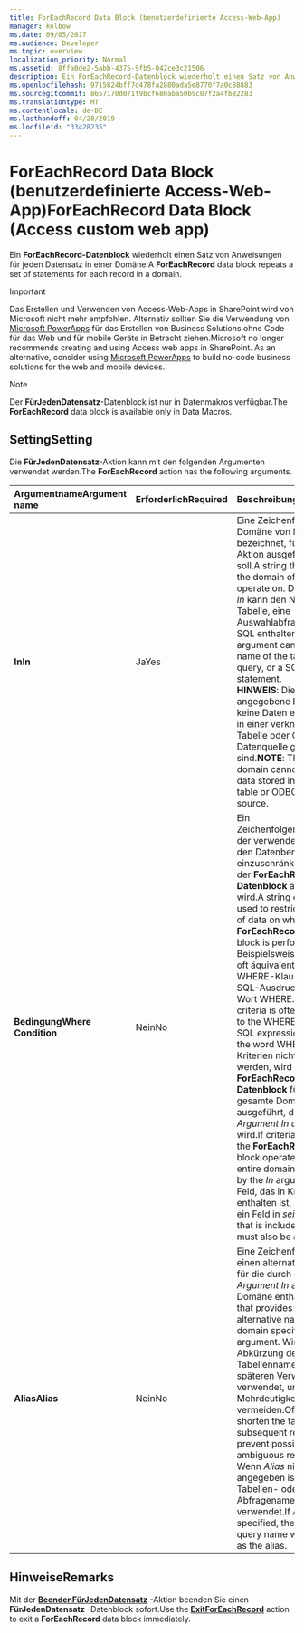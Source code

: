 ```yaml
---
title: ForEachRecord Data Block (benutzerdefinierte Access-Web-App)
manager: kelbow
ms.date: 09/05/2017
ms.audience: Developer
ms.topic: overview
localization_priority: Normal
ms.assetid: 8ffa0de2-5abb-4375-9fb5-042ce3c21506
description: Ein ForEachRecord-Datenblock wiederholt einen Satz von Anweisungen für jeden Datensatz in einer Domäne.
ms.openlocfilehash: 9715824bff7d478fa2880ada5e8770f7a0c88883
ms.sourcegitcommit: 8657170d071f9bcf680aba50b9c07f2a4fb82283
ms.translationtype: MT
ms.contentlocale: de-DE
ms.lasthandoff: 04/28/2019
ms.locfileid: "33428235"
---
```

# <a name="foreachrecord-data-block-access-custom-web-app"></a><span data-ttu-id="7f393-103">ForEachRecord Data Block (benutzerdefinierte Access-Web-App)</span><span class="sxs-lookup"><span data-stu-id="7f393-103">ForEachRecord Data Block (Access custom web app)</span></span>

<span data-ttu-id="7f393-104">Ein **ForEachRecord-Datenblock** wiederholt einen Satz von Anweisungen für jeden Datensatz in einer Domäne.</span><span class="sxs-lookup"><span data-stu-id="7f393-104">A **ForEachRecord** data block repeats a set of statements for each record in a domain.</span></span> 
  
> [!IMPORTANT]
> <span data-ttu-id="7f393-p101">Das Erstellen und Verwenden von Access-Web-Apps in SharePoint wird von Microsoft nicht mehr empfohlen. Alternativ sollten Sie die Verwendung von [Microsoft PowerApps](https://powerapps.microsoft.com/en-us/) für das Erstellen von Business Solutions ohne Code für das Web und für mobile Geräte in Betracht ziehen.</span><span class="sxs-lookup"><span data-stu-id="7f393-p101">Microsoft no longer recommends creating and using Access web apps in SharePoint. As an alternative, consider using [Microsoft PowerApps](https://powerapps.microsoft.com/en-us/) to build no-code business solutions for the web and mobile devices.</span></span> 
  
> [!NOTE]
> <span data-ttu-id="7f393-107">Der **FürJedenDatensatz**-Datenblock ist nur in Datenmakros verfügbar.</span><span class="sxs-lookup"><span data-stu-id="7f393-107">The **ForEachRecord** data block is available only in Data Macros.</span></span> 
  
## <a name="setting"></a><span data-ttu-id="7f393-108">Setting</span><span class="sxs-lookup"><span data-stu-id="7f393-108">Setting</span></span>

<span data-ttu-id="7f393-109">Die **FürJedenDatensatz**-Aktion kann mit den folgenden Argumenten verwendet werden.</span><span class="sxs-lookup"><span data-stu-id="7f393-109">The **ForEachRecord** action has the following arguments.</span></span> 
  
|<span data-ttu-id="7f393-110">**Argumentname**</span><span class="sxs-lookup"><span data-stu-id="7f393-110">**Argument name**</span></span>|<span data-ttu-id="7f393-111">**Erforderlich**</span><span class="sxs-lookup"><span data-stu-id="7f393-111">**Required**</span></span>|<span data-ttu-id="7f393-112">**Beschreibung**</span><span class="sxs-lookup"><span data-stu-id="7f393-112">**Description**</span></span>|
|:-----|:-----|:-----|
|<span data-ttu-id="7f393-113">**In**</span><span class="sxs-lookup"><span data-stu-id="7f393-113">**In**</span></span> <br/> |<span data-ttu-id="7f393-114">Ja</span><span class="sxs-lookup"><span data-stu-id="7f393-114">Yes</span></span>  <br/> |<span data-ttu-id="7f393-115">Eine Zeichenfolge, die die Domäne von Datensätzen bezeichnet, für die eine Aktion ausgeführt werden soll.</span><span class="sxs-lookup"><span data-stu-id="7f393-115">A string that identifies the domain of records to operate on.</span></span> <span data-ttu-id="7f393-116">Das *Argument In* kann den Namen der Tabelle, eine Auswahlabfrage oder eine SQL enthalten.</span><span class="sxs-lookup"><span data-stu-id="7f393-116">The  *In*  argument can contain the name of the table, a select query, or a SQL statement.</span></span>  <br/> <span data-ttu-id="7f393-117">**HINWEIS**: Die angegebene Domäne darf keine Daten enthalten, die in einer verknüpften Tabelle oder ODBC-Datenquelle gespeichert sind.</span><span class="sxs-lookup"><span data-stu-id="7f393-117">**NOTE**: The specified domain cannot include data stored in a linked table or ODBC data source.</span></span>           |
|<span data-ttu-id="7f393-118">**Bedingung**</span><span class="sxs-lookup"><span data-stu-id="7f393-118">**Where Condition**</span></span> <br/> |<span data-ttu-id="7f393-119">Nein</span><span class="sxs-lookup"><span data-stu-id="7f393-119">No</span></span>  <br/> |<span data-ttu-id="7f393-120">Ein Zeichenfolgenausdruck, der verwendet wird, um den Datenbereich einzuschränken, für den der **ForEachRecord-Datenblock** ausgeführt wird.</span><span class="sxs-lookup"><span data-stu-id="7f393-120">A string expression used to restrict the range of data on which the **ForEachRecord** data block is performed.</span></span> <span data-ttu-id="7f393-121">Beispielsweise ist criteria oft äquivalent mit der WHERE-Klausel in einem SQL-Ausdruck, ohne das Wort WHERE.</span><span class="sxs-lookup"><span data-stu-id="7f393-121">For example, criteria is often equivalent to the WHERE clause in an SQL expression, without the word WHERE.</span></span> <span data-ttu-id="7f393-122">Wenn Kriterien nicht angegeben werden, wird der **ForEachRecord-Datenblock** für die gesamte Domäne ausgeführt, die durch das  *Argument In angegeben*  wird.</span><span class="sxs-lookup"><span data-stu-id="7f393-122">If criteria are omitted, the **ForEachRecord** data block operates on the entire domain specified by the  *In*  argument.</span></span> <span data-ttu-id="7f393-123">Jedes Feld, das in Kriterien enthalten ist, muss auch ein Feld in *sein.*</span><span class="sxs-lookup"><span data-stu-id="7f393-123">Any field that is included in criteria must also be a field in  *In*  .</span></span>  <br/> |
|<span data-ttu-id="7f393-124">**Alias**</span><span class="sxs-lookup"><span data-stu-id="7f393-124">**Alias**</span></span> <br/> |<span data-ttu-id="7f393-125">Nein</span><span class="sxs-lookup"><span data-stu-id="7f393-125">No</span></span>  <br/> |<span data-ttu-id="7f393-126">Eine Zeichenfolge, die einen alternativen Namen für die durch das  *Argument In*  angegebene Domäne enthält.</span><span class="sxs-lookup"><span data-stu-id="7f393-126">A string that provides an alternative name for the domain specified by the  *In*  argument.</span></span> <span data-ttu-id="7f393-127">Wird häufig als Abkürzung des Tabellennamens in späteren Verweisen verwendet, um mögliche Mehrdeutigkeiten zu vermeiden.</span><span class="sxs-lookup"><span data-stu-id="7f393-127">Often used to shorten the table name for subsequent references to prevent possible ambiguous references.</span></span> <span data-ttu-id="7f393-128">Wenn  *Alias*  nicht angegeben ist, wird der Tabellen- oder Abfragename als Alias verwendet.</span><span class="sxs-lookup"><span data-stu-id="7f393-128">If  *Alias*  is not specified, the table or query name will be used as the alias.</span></span>  <br/> |
   
## <a name="remarks"></a><span data-ttu-id="7f393-129">Hinweise</span><span class="sxs-lookup"><span data-stu-id="7f393-129">Remarks</span></span>

<span data-ttu-id="7f393-130">Mit der **[BeendenFürJedenDatensatz](exitforeachrecord-macro-action-access-custom-web-app.md)** -Aktion beenden Sie einen **FürJedenDatensatz** -Datenblock sofort.</span><span class="sxs-lookup"><span data-stu-id="7f393-130">Use the **[ExitForEachRecord](exitforeachrecord-macro-action-access-custom-web-app.md)** action to exit a **ForEachRecord** data block immediately.</span></span> 
  

